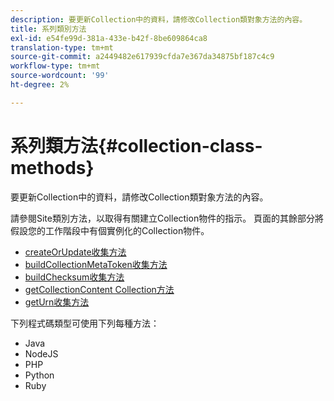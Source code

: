 ```yaml
---
description: 要更新Collection中的資料，請修改Collection類對象方法的內容。
title: 系列類別方法
exl-id: e54fe99d-381a-433e-b42f-8be609864ca8
translation-type: tm+mt
source-git-commit: a2449482e617939cfda7e367da34875bf187c4c9
workflow-type: tm+mt
source-wordcount: '99'
ht-degree: 2%

---
```


# 系列類方法{#collection-class-methods}

要更新Collection中的資料，請修改Collection類對象方法的內容。

請參閱Site類別方法，以取得有關建立Collection物件的指示。 頁面的其餘部分將假設您的工作階段中有個實例化的Collection物件。

* [createOrUpdate收集方法](#r_createorupdate_collection_method)
* [buildCollectionMetaToken收集方法](#r_buildcollectionmetatoken_collection_method)
* [buildChecksum收集方法](#r_buildchecksum_collection_method)
* [getCollectionContent Collection方法](#t_getcollectioncontent_collection_method)
* [getUrn收集方法](#r_geturn_collection_method)

下列程式碼類型可使用下列每種方法：

* Java
* NodeJS
* PHP
* Python
* Ruby
